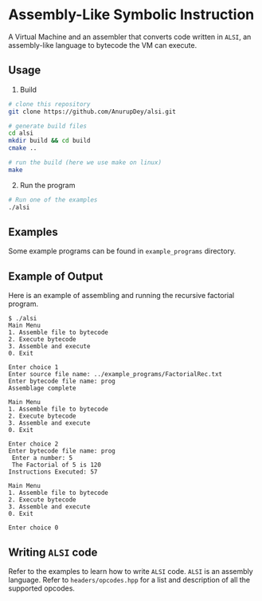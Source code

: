 # Assembly-Like Symbolic Instruction
A Virtual Machine and an assembler that converts code written in `ALSI`, an 
assembly-like language to bytecode the VM can execute.

## Usage
1. Build
  ```sh
  # clone this repository
  git clone https://github.com/AnurupDey/alsi.git

  # generate build files
  cd alsi
  mkdir build && cd build
  cmake ..

  # run the build (here we use make on linux)
  make
  ```
2. Run the program
  ```sh
  # Run one of the examples
  ./alsi
  ```

## Examples
Some example programs can be found in `example_programs` directory.

## Example of Output
Here is an example of assembling and running the recursive factorial program.
```
$ ./alsi
Main Menu
1. Assemble file to bytecode
2. Execute bytecode
3. Assemble and execute
0. Exit

Enter choice 1
Enter source file name: ../example_programs/FactorialRec.txt
Enter bytecode file name: prog
Assemblage complete

Main Menu
1. Assemble file to bytecode
2. Execute bytecode
3. Assemble and execute
0. Exit

Enter choice 2
Enter bytecode file name: prog
 Enter a number: 5
 The Factorial of 5 is 120
Instructions Executed: 57

Main Menu
1. Assemble file to bytecode
2. Execute bytecode
3. Assemble and execute
0. Exit

Enter choice 0
```

## Writing `ALSI` code
Refer to the examples to learn how to write `ALSI` code. `ALSI` is an 
assembly language. Refer to `headers/opcodes.hpp` for a list and description
of all the supported opcodes.
